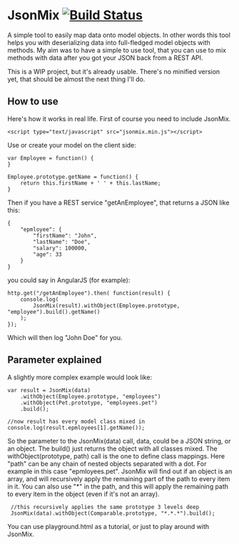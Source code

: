 JsonMix [![Build Status](https://travis-ci.org/khayll/jsonmix.svg?branch=master)](https://travis-ci.org/khayll/jsonmix)
========
A simple tool to easily map data onto model objects. In other words this tool helps you with deserializing data into full-fledged model objects with methods. My aim was to have a simple to use tool, that you can use to mix methods with data after you got your JSON back from a REST API.

This is a WIP project, but it's already usable. There's no minified version yet, that should be almost the next thing I'll do.  

## How to use
Here's how it works in real life. First of course you need to include JsonMix.

    <script type="text/javascript" src="jsonmix.min.js"></script>

Use or create your model on the client side:

	var Employee = function() {
	}
	
	Employee.prototype.getName = function() {
		return this.firstName + ' ' + this.lastName;
	}

Then if you have a REST service "getAnEmployee", that returns a JSON like this:

	{
		"epmloyee": {
			"firstName": "John",
			"lastName": "Doe",
			"salary": 100000,
			"age": 33	
		}
	}

you could say in AngularJS (for example):

	http.get("/getAnEmployee").then( function(result) {
		console.log(
			JsonMix(result).withObject(Employee.prototype, "employee").build().getName()
		);
	});

Which will then log "John Doe" for you.

## Parameter explained

A slightly more complex example would look like:

	var result = JsonMix(data)
		.withObject(Employee.prototype, "employees")
		.withObject(Pet.prototype, "employees.pet")
		.build();
		
	//now result has every model class mixed in
	console.log(result.epmloyees[1].getName()); 
 
 So the parameter to the JsonMix(data) call, data, could be a JSON string, or an object.
 The build() just returns the object with all classes mixed.
 The withObject(prototype, path) call is the one to define class mappings.
 Here "path" can be any chain of nested objects separated with a dot. For example in this case "epmloyees.pet".
 JsonMix will find out if an object is an array, and will recursively apply the remaining part of the path to every item in it.
 You can also use "*" in the path, and this will apply the remaining path to every item in the object (even if it's not an array).
 
     //this recursively applies the same prototype 3 levels deep
     JsonMix(data).withObject(Comparable.prototype, "*.*.*").build();
     
 You can use playground.html as a tutorial, or just to play around with JsonMix.
  
 